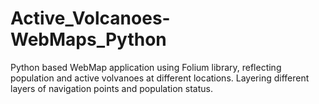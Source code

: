 # Active_Volcanoes-WebMaps_Python
Python based WebMap application using Folium library, reflecting population and active volvanoes at different locations.
Layering different layers of navigation points and population status.
